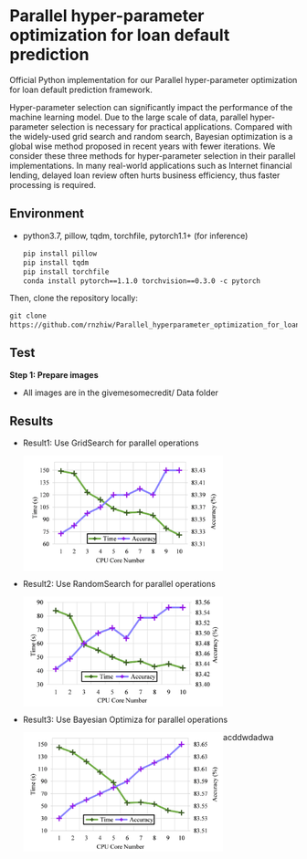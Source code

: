 # Parallel hyper-parameter optimization for loan default prediction
Official Python implementation for our Parallel hyper-parameter optimization for loan default prediction framework.

Hyper-parameter selection can significantly impact
the performance of the machine learning model. Due to the large scale of data, parallel hyper-parameter selection is necessary for practical applications. Compared with the widely-used grid search and random search, Bayesian optimization is a global wise method proposed in recent years with fewer iterations. We consider these three methods for hyper-parameter selection in their parallel implementations. In many real-world applications such as Internet financial lending, delayed loan review often hurts business efficiency, thus faster processing is required. 



## Environment

* python3.7, pillow, tqdm, torchfile, pytorch1.1+ (for inference)

  ```
  pip install pillow
  pip install tqdm
  pip install torchfile
  conda install pytorch==1.1.0 torchvision==0.3.0 -c pytorch
  ```

Then, clone the repository locally:

```
git clone https://github.com/rnzhiw/Parallel_hyperparameter_optimization_for_loan_default_prediction.git
```



## Test

**Step 1: Prepare images**

* All images are in the givemesomecredit/ Data folder

## Results

* Result1: Use GridSearch for parallel operations

   <img src="img/grid.png" width = "350" alt="图片名称" align=center />

* Result2: Use RandomSearch for parallel operations

   <img src="img/random.png" width = "350" alt="图片名称" align=center />

* Result3: Use Bayesian Optimiza for parallel operations

  <img src="img/Bayesia.png" width = "350" alt="图片名称" align=left />





acddwdadwa



